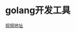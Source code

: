 # golang开发工具

[视频地址](https://www.bilibili.com/video/BV1jJ411c7s3?spm_id_from=333.788.videopod.episodes&vd_source=c35490de6888f6b2eaf6af9798d41a06&p=11)
